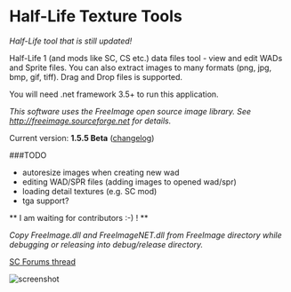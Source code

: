 Half-Life Texture Tools
================

*Half-Life tool that is still updated!*

Half-Life 1 (and mods like SC, CS etc.) data files tool - view and edit WADs and Sprite files. You can also extract images to many formats (png, jpg, bmp, gif, tiff). Drag and Drop files is supported.

You will need .net framework 3.5+ to run this application.

*This software uses the FreeImage open source image library. See http://freeimage.sourceforge.net for details.*

Current version: **1.5.5 Beta** ([changelog](CHANGELOG.md))

###TODO
- autoresize images when creating new wad
- editing WAD/SPR files (adding images to opened wad/spr)
- loading detail textures (e.g. SC mod)
- tga support?

** I am waiting for contributors :-) ! **

*Copy FreeImage.dll and FreeImageNET.dll from FreeImage directory while debugging or releasing into debug/release directory.*

[SC Forums thread](http://forums.svencoop.com/showthread.php/38661-HL-Texture-Tools)

![screenshot](http://yuraj.ucoz.com/HLTextureTools_15.png)
